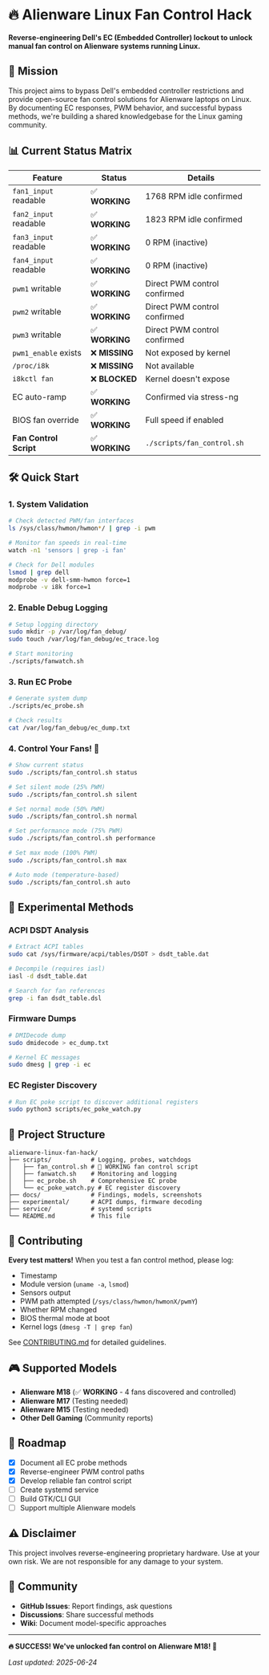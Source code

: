 # 🔥 Alienware Linux Fan Control Hack

**Reverse-engineering Dell's EC (Embedded Controller) lockout to unlock manual fan control on Alienware systems running Linux.**

## 🎯 Mission

This project aims to bypass Dell's embedded controller restrictions and provide open-source fan control solutions for Alienware laptops on Linux. By documenting EC responses, PWM behavior, and successful bypass methods, we're building a shared knowledgebase for the Linux gaming community.

## 📊 Current Status Matrix

| Feature | Status | Details |
|---------|--------|---------|
| `fan1_input` readable | ✅ **WORKING** | 1768 RPM idle confirmed |
| `fan2_input` readable | ✅ **WORKING** | 1823 RPM idle confirmed |
| `fan3_input` readable | ✅ **WORKING** | 0 RPM (inactive) |
| `fan4_input` readable | ✅ **WORKING** | 0 RPM (inactive) |
| `pwm1` writable | ✅ **WORKING** | Direct PWM control confirmed |
| `pwm2` writable | ✅ **WORKING** | Direct PWM control confirmed |
| `pwm3` writable | ✅ **WORKING** | Direct PWM control confirmed |
| `pwm1_enable` exists | ❌ **MISSING** | Not exposed by kernel |
| `/proc/i8k` | ❌ **MISSING** | Not available |
| `i8kctl fan` | ❌ **BLOCKED** | Kernel doesn't expose |
| EC auto-ramp | ✅ **WORKING** | Confirmed via stress-ng |
| BIOS fan override | ✅ **WORKING** | Full speed if enabled |
| **Fan Control Script** | ✅ **WORKING** | `./scripts/fan_control.sh` |

## 🛠️ Quick Start

### 1. System Validation
```bash
# Check detected PWM/fan interfaces
ls /sys/class/hwmon/hwmon*/ | grep -i pwm

# Monitor fan speeds in real-time
watch -n1 'sensors | grep -i fan'

# Check for Dell modules
lsmod | grep dell
modprobe -v dell-smm-hwmon force=1
modprobe -v i8k force=1
```

### 2. Enable Debug Logging
```bash
# Setup logging directory
sudo mkdir -p /var/log/fan_debug/
sudo touch /var/log/fan_debug/ec_trace.log

# Start monitoring
./scripts/fanwatch.sh
```

### 3. Run EC Probe
```bash
# Generate system dump
./scripts/ec_probe.sh

# Check results
cat /var/log/fan_debug/ec_dump.txt
```

### 4. Control Your Fans! 🎉
```bash
# Show current status
sudo ./scripts/fan_control.sh status

# Set silent mode (25% PWM)
sudo ./scripts/fan_control.sh silent

# Set normal mode (50% PWM)
sudo ./scripts/fan_control.sh normal

# Set performance mode (75% PWM)
sudo ./scripts/fan_control.sh performance

# Set max mode (100% PWM)
sudo ./scripts/fan_control.sh max

# Auto mode (temperature-based)
sudo ./scripts/fan_control.sh auto
```

## 🧪 Experimental Methods

### ACPI DSDT Analysis
```bash
# Extract ACPI tables
sudo cat /sys/firmware/acpi/tables/DSDT > dsdt_table.dat

# Decompile (requires iasl)
iasl -d dsdt_table.dat

# Search for fan references
grep -i fan dsdt_table.dsl
```

### Firmware Dumps
```bash
# DMIDecode dump
sudo dmidecode > ec_dump.txt

# Kernel EC messages
sudo dmesg | grep -i ec
```

### EC Register Discovery
```bash
# Run EC poke script to discover additional registers
sudo python3 scripts/ec_poke_watch.py
```

## 📁 Project Structure

```
alienware-linux-fan-hack/
├── scripts/           # Logging, probes, watchdogs
│   ├── fan_control.sh # 🎉 WORKING fan control script
│   ├── fanwatch.sh    # Monitoring and logging
│   ├── ec_probe.sh    # Comprehensive EC probe
│   └── ec_poke_watch.py # EC register discovery
├── docs/              # Findings, models, screenshots  
├── experimental/      # ACPI dumps, firmware decoding
├── service/           # systemd scripts
└── README.md          # This file
```

## 🔬 Contributing

**Every test matters!** When you test a fan control method, please log:

- Timestamp
- Module version (`uname -a`, `lsmod`)
- Sensors output
- PWM path attempted (`/sys/class/hwmon/hwmonX/pwmY`)
- Whether RPM changed
- BIOS thermal mode at boot
- Kernel logs (`dmesg -T | grep fan`)

See [CONTRIBUTING.md](CONTRIBUTING.md) for detailed guidelines.

## 🎮 Supported Models

- **Alienware M18** (✅ **WORKING** - 4 fans discovered and controlled)
- **Alienware M17** (Testing needed)
- **Alienware M15** (Testing needed)
- **Other Dell Gaming** (Community reports)

## 🚀 Roadmap

- [x] Document all EC probe methods
- [x] Reverse-engineer PWM control paths
- [x] Develop reliable fan control script
- [ ] Create systemd service
- [ ] Build GTK/CLI GUI
- [ ] Support multiple Alienware models

## ⚠️ Disclaimer

This project involves reverse-engineering proprietary hardware. Use at your own risk. We are not responsible for any damage to your system.

## 🤝 Community

- **GitHub Issues**: Report findings, ask questions
- **Discussions**: Share successful methods
- **Wiki**: Document model-specific approaches

---

**🔥 SUCCESS! We've unlocked fan control on Alienware M18! 🎉**

*Last updated: 2025-06-24* 